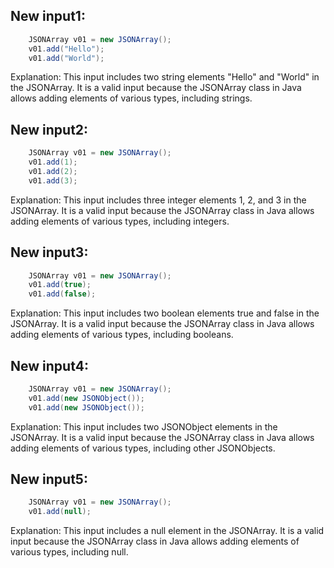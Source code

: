 ## New input1:
```java
    JSONArray v01 = new JSONArray();
    v01.add("Hello");
    v01.add("World");
```
Explanation: This input includes two string elements "Hello" and "World" in the JSONArray. It is a valid input because the JSONArray class in Java allows adding elements of various types, including strings.

## New input2:
```java
    JSONArray v01 = new JSONArray();
    v01.add(1);
    v01.add(2);
    v01.add(3);
```
Explanation: This input includes three integer elements 1, 2, and 3 in the JSONArray. It is a valid input because the JSONArray class in Java allows adding elements of various types, including integers.

## New input3:
```java
    JSONArray v01 = new JSONArray();
    v01.add(true);
    v01.add(false);
```
Explanation: This input includes two boolean elements true and false in the JSONArray. It is a valid input because the JSONArray class in Java allows adding elements of various types, including booleans.

## New input4:
```java
    JSONArray v01 = new JSONArray();
    v01.add(new JSONObject());
    v01.add(new JSONObject());
```
Explanation: This input includes two JSONObject elements in the JSONArray. It is a valid input because the JSONArray class in Java allows adding elements of various types, including other JSONObjects.

## New input5:
```java
    JSONArray v01 = new JSONArray();
    v01.add(null);
```
Explanation: This input includes a null element in the JSONArray. It is a valid input because the JSONArray class in Java allows adding elements of various types, including null.
